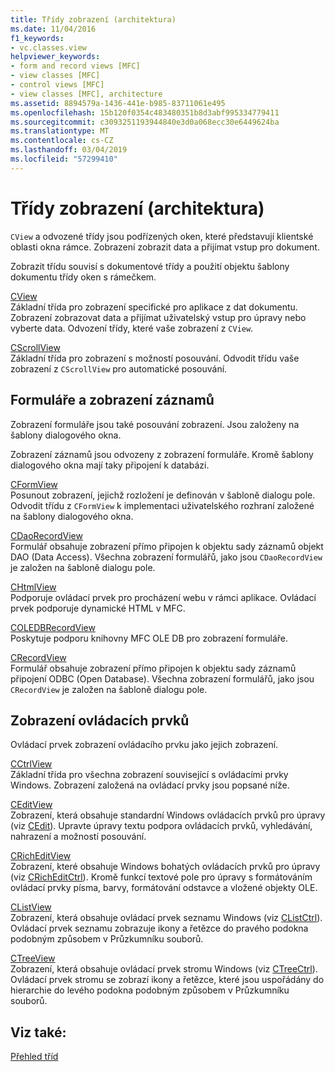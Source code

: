 ```yaml
---
title: Třídy zobrazení (architektura)
ms.date: 11/04/2016
f1_keywords:
- vc.classes.view
helpviewer_keywords:
- form and record views [MFC]
- view classes [MFC]
- control views [MFC]
- view classes [MFC], architecture
ms.assetid: 8894579a-1436-441e-b985-83711061e495
ms.openlocfilehash: 15b120f0354c483480351b8d3abf995334779411
ms.sourcegitcommit: c3093251193944840e3d0a068ecc30e6449624ba
ms.translationtype: MT
ms.contentlocale: cs-CZ
ms.lasthandoff: 03/04/2019
ms.locfileid: "57299410"
---
```

# <a name="view-classes-architecture"></a>Třídy zobrazení (architektura)

`CView` a odvozené třídy jsou podřízených oken, které představují klientské oblasti okna rámce. Zobrazení zobrazit data a přijímat vstup pro dokument.

Zobrazit třídu souvisí s dokumentové třídy a použití objektu šablony dokumentu třídy oken s rámečkem.

[CView](../mfc/reference/cview-class.md)<br/>
Základní třída pro zobrazení specifické pro aplikace z dat dokumentu. Zobrazení zobrazovat data a přijímat uživatelský vstup pro úpravy nebo vyberte data. Odvození třídy, které vaše zobrazení z `CView`.

[CScrollView](../mfc/reference/cscrollview-class.md)<br/>
Základní třída pro zobrazení s možností posouvání. Odvodit třídu vaše zobrazení z `CScrollView` pro automatické posouvání.

## <a name="form-and-record-views"></a>Formuláře a zobrazení záznamů

Zobrazení formuláře jsou také posouvání zobrazení. Jsou založeny na šablony dialogového okna.

Zobrazení záznamů jsou odvozeny z zobrazení formuláře. Kromě šablony dialogového okna mají taky připojení k databázi.

[CFormView](../mfc/reference/cformview-class.md)<br/>
Posunout zobrazení, jejichž rozložení je definován v šabloně dialogu pole. Odvodit třídu z `CFormView` k implementaci uživatelského rozhraní založené na šablony dialogového okna.

[CDaoRecordView](../mfc/reference/cdaorecordview-class.md)<br/>
Formulář obsahuje zobrazení přímo připojen k objektu sady záznamů objekt DAO (Data Access). Všechna zobrazení formulářů, jako jsou `CDaoRecordView` je založen na šabloně dialogu pole.

[CHtmlView](../mfc/reference/chtmlview-class.md)<br/>
Podporuje ovládací prvek pro procházení webu v rámci aplikace. Ovládací prvek podporuje dynamické HTML v MFC.

[COLEDBRecordView](../mfc/reference/coledbrecordview-class.md)<br/>
Poskytuje podporu knihovny MFC OLE DB pro zobrazení formuláře.

[CRecordView](../mfc/reference/crecordview-class.md)<br/>
Formulář obsahuje zobrazení přímo připojen k objektu sady záznamů připojení ODBC (Open Database). Všechna zobrazení formulářů, jako jsou `CRecordView` je založen na šabloně dialogu pole.

## <a name="control-views"></a>Zobrazení ovládacích prvků

Ovládací prvek zobrazení ovládacího prvku jako jejich zobrazení.

[CCtrlView](../mfc/reference/cctrlview-class.md)<br/>
Základní třída pro všechna zobrazení související s ovládacími prvky Windows. Zobrazení založená na ovládací prvky jsou popsané níže.

[CEditView](../mfc/reference/ceditview-class.md)<br/>
Zobrazení, která obsahuje standardní Windows ovládacích prvků pro úpravy (viz [CEdit](../mfc/reference/cedit-class.md)). Upravte úpravy textu podpora ovládacích prvků, vyhledávání, nahrazení a možností posouvání.

[CRichEditView](../mfc/reference/cricheditview-class.md)<br/>
Zobrazení, které obsahuje Windows bohatých ovládacích prvků pro úpravy (viz [CRichEditCtrl](../mfc/reference/cricheditctrl-class.md)). Kromě funkcí textové pole pro úpravy s formátováním ovládací prvky písma, barvy, formátování odstavce a vložené objekty OLE.

[CListView](../mfc/reference/clistview-class.md)<br/>
Zobrazení, která obsahuje ovládací prvek seznamu Windows (viz [CListCtrl](../mfc/reference/clistctrl-class.md)). Ovládací prvek seznamu zobrazuje ikony a řetězce do pravého podokna podobným způsobem v Průzkumníku souborů.

[CTreeView](../mfc/reference/ctreeview-class.md)<br/>
Zobrazení, která obsahuje ovládací prvek stromu Windows (viz [CTreeCtrl](../mfc/reference/ctreectrl-class.md)). Ovládací prvek stromu se zobrazí ikony a řetězce, které jsou uspořádány do hierarchie do levého podokna podobným způsobem v Průzkumníku souborů.

## <a name="see-also"></a>Viz také:

[Přehled tříd](../mfc/class-library-overview.md)
